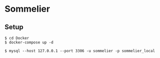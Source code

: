 # Sommelier


## Setup


```
$ cd Docker
$ docker-compose up -d
```



```
$ mysql --host 127.0.0.1 --port 3306 -u sommelier -p sommelier_local
```
